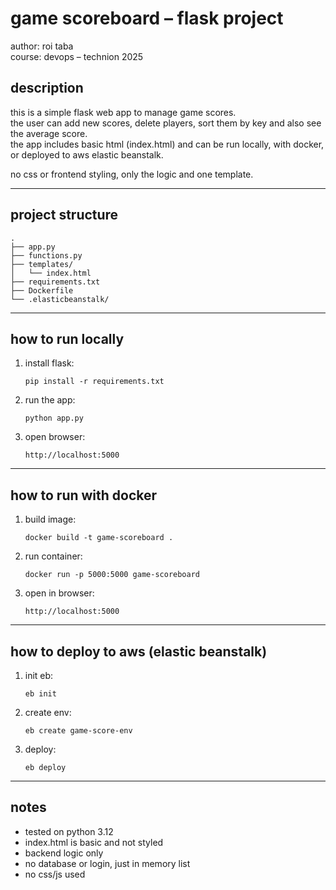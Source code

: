 # game scoreboard – flask project

author: roi taba  
course: devops – technion 2025

## description

this is a simple flask web app to manage game scores.  
the user can add new scores, delete players, sort them by key and also see the average score.  
the app includes basic html (index.html) and can be run locally, with docker, or deployed to aws elastic beanstalk.

no css or frontend styling, only the logic and one template.

---

## project structure

```
.
├── app.py
├── functions.py
├── templates/
│   └── index.html
├── requirements.txt
├── Dockerfile
└── .elasticbeanstalk/
```

---

## how to run locally

1. install flask:
   ```
   pip install -r requirements.txt
   ```

2. run the app:
   ```
   python app.py
   ```

3. open browser:
   ```
   http://localhost:5000
   ```

---

## how to run with docker

1. build image:
   ```
   docker build -t game-scoreboard .
   ```

2. run container:
   ```
   docker run -p 5000:5000 game-scoreboard
   ```

3. open in browser:
   ```
   http://localhost:5000
   ```

---

## how to deploy to aws (elastic beanstalk)

1. init eb:
   ```
   eb init
   ```

2. create env:
   ```
   eb create game-score-env
   ```

3. deploy:
   ```
   eb deploy
   ```

---

## notes

- tested on python 3.12  
- index.html is basic and not styled  
- backend logic only  
- no database or login, just in memory list  
- no css/js used  
